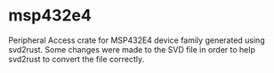 # msp432e4
Peripheral Access crate for MSP432E4 device family generated using svd2rust.
Some changes were made to the SVD file in order to help svd2rust to convert the file correctly.
